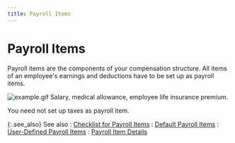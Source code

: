 ```yaml
---
title: Payroll Items
---
```


# Payroll Items


Payroll items are the components of your compensation structure. All  items of an employee's earnings and deductions have to be set up as payroll  items.


![example.gif]({{site.prl_baseurl}}/img/example.gif) Salary,  medical allowance, employee life insurance premium.


You need not set up taxes as payroll item.


{:.see_also}
See also
: [Checklist  for Payroll Items]({{site.prl_baseurl}}/setup/payroll-items/checklist_for_payroll_items.html)
: [Default Payroll  Items]({{site.prl_baseurl}}/setup/payroll-items/default_payroll_items.html)
: [User-Defined  Payroll Items]({{site.prl_baseurl}}/misc/user_defined_payroll_items.html)
: [Payroll  Item Details]({{site.prl_baseurl}}/setup/payroll-items/the_payroll_items_profile.html)
